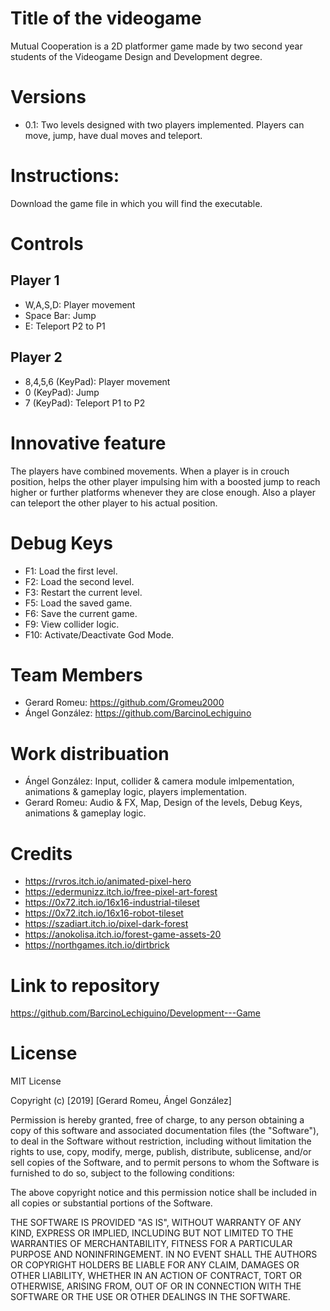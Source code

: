 # Title of the videogame
Mutual Cooperation is a 2D platformer game made by two second year 
students of the Videogame Design and Development degree. 

# Versions
- 0.1: Two levels designed with two 
players implemented. Players can move, 
jump, have dual moves and teleport. 

# Instructions:
Download the game file in 
which you will find the executable. 

# Controls
## Player 1
- W,A,S,D: Player movement
- Space Bar: Jump
- E: Teleport P2 to P1

## Player 2
- 8,4,5,6 (KeyPad): Player movement
- 0 (KeyPad): Jump
- 7 (KeyPad): Teleport P1 to P2

# Innovative feature
The players have combined movements. When a player 
is in  crouch position, 
helps the other player impulsing 
him with a boosted jump to reach 
higher or further platforms 
whenever they are close enough. Also a player can 
teleport the other player to his actual position.

# Debug Keys
- F1: Load the first level. 
- F2: Load the second level. 
- F3: Restart the current level. 
- F5: Load the saved game. 
- F6: Save the current game. 
- F9: View collider logic. 
- F10: Activate/Deactivate God Mode. 

# Team Members
- Gerard Romeu: https://github.com/Gromeu2000
- Ángel González: https://github.com/BarcinoLechiguino

# Work distribuation
- Ángel González: Input, collider & camera module imlpementation, animations & gameplay logic, players implementation.
- Gerard Romeu: Audio & FX, Map, Design of the levels, Debug Keys, animations & gameplay logic.

# Credits
- https://rvros.itch.io/animated-pixel-hero
- https://edermunizz.itch.io/free-pixel-art-forest
- https://0x72.itch.io/16x16-industrial-tileset
- https://0x72.itch.io/16x16-robot-tileset
- https://szadiart.itch.io/pixel-dark-forest
- https://anokolisa.itch.io/forest-game-assets-20
- https://northgames.itch.io/dirtbrick

# Link to repository
https://github.com/BarcinoLechiguino/Development---Game

# License
MIT License

Copyright (c) [2019] [Gerard Romeu, Ángel González]

Permission is hereby granted, free of charge, to any person obtaining a copy
of this software and associated documentation files (the "Software"), to deal
in the Software without restriction, including without limitation the rights
to use, copy, modify, merge, publish, distribute, sublicense, and/or sell
copies of the Software, and to permit persons to whom the Software is
furnished to do so, subject to the following conditions:

The above copyright notice and this permission notice shall be included in all
copies or substantial portions of the Software.

THE SOFTWARE IS PROVIDED "AS IS", WITHOUT WARRANTY OF ANY KIND, EXPRESS OR
IMPLIED, INCLUDING BUT NOT LIMITED TO THE WARRANTIES OF MERCHANTABILITY,
FITNESS FOR A PARTICULAR PURPOSE AND NONINFRINGEMENT. IN NO EVENT SHALL THE
AUTHORS OR COPYRIGHT HOLDERS BE LIABLE FOR ANY CLAIM, DAMAGES OR OTHER
LIABILITY, WHETHER IN AN ACTION OF CONTRACT, TORT OR OTHERWISE, ARISING FROM,
OUT OF OR IN CONNECTION WITH THE SOFTWARE OR THE USE OR OTHER DEALINGS IN THE
SOFTWARE.